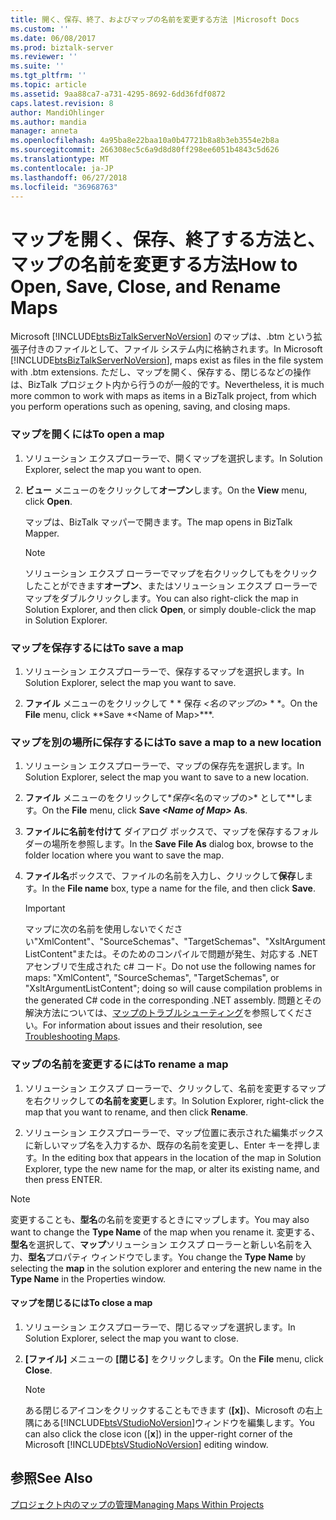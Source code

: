 ```yaml
---
title: 開く、保存、終了、およびマップの名前を変更する方法 |Microsoft Docs
ms.custom: ''
ms.date: 06/08/2017
ms.prod: biztalk-server
ms.reviewer: ''
ms.suite: ''
ms.tgt_pltfrm: ''
ms.topic: article
ms.assetid: 9aa88ca7-a731-4295-8692-6dd36fdf0872
caps.latest.revision: 8
author: MandiOhlinger
ms.author: mandia
manager: anneta
ms.openlocfilehash: 4a95ba8e22baa10a0b47721b8a8b3eb3554e2b8a
ms.sourcegitcommit: 266308ec5c6a9d8d80ff298ee6051b4843c5d626
ms.translationtype: MT
ms.contentlocale: ja-JP
ms.lasthandoff: 06/27/2018
ms.locfileid: "36968763"
---
```

# <a name="how-to-open-save-close-and-rename-maps"></a><span data-ttu-id="6f7d8-102">マップを開く、保存、終了する方法と、マップの名前を変更する方法</span><span class="sxs-lookup"><span data-stu-id="6f7d8-102">How to Open, Save, Close, and Rename Maps</span></span>
<span data-ttu-id="6f7d8-103">Microsoft [!INCLUDE[btsBizTalkServerNoVersion](../includes/btsbiztalkservernoversion-md.md)] のマップは、.btm という拡張子付きのファイルとして、ファイル システム内に格納されます。</span><span class="sxs-lookup"><span data-stu-id="6f7d8-103">In Microsoft [!INCLUDE[btsBizTalkServerNoVersion](../includes/btsbiztalkservernoversion-md.md)], maps exist as files in the file system with .btm extensions.</span></span> <span data-ttu-id="6f7d8-104">ただし、マップを開く、保存する、閉じるなどの操作は、BizTalk プロジェクト内から行うのが一般的です。</span><span class="sxs-lookup"><span data-stu-id="6f7d8-104">Nevertheless, it is much more common to work with maps as items in a BizTalk project, from which you perform operations such as opening, saving, and closing maps.</span></span>  
  
### <a name="to-open-a-map"></a><span data-ttu-id="6f7d8-105">マップを開くには</span><span class="sxs-lookup"><span data-stu-id="6f7d8-105">To open a map</span></span>  
  
1.  <span data-ttu-id="6f7d8-106">ソリューション エクスプローラーで、開くマップを選択します。</span><span class="sxs-lookup"><span data-stu-id="6f7d8-106">In Solution Explorer, select the map you want to open.</span></span>  
  
2.  <span data-ttu-id="6f7d8-107">**ビュー**  メニューのをクリックして**オープン**します。</span><span class="sxs-lookup"><span data-stu-id="6f7d8-107">On the **View** menu, click **Open**.</span></span>  
  
     <span data-ttu-id="6f7d8-108">マップは、BizTalk マッパーで開きます。</span><span class="sxs-lookup"><span data-stu-id="6f7d8-108">The map opens in BizTalk Mapper.</span></span>  
  
    > [!NOTE]
    >  <span data-ttu-id="6f7d8-109">ソリューション エクスプ ローラーでマップを右クリックしてもをクリックしたことができます**オープン**、またはソリューション エクスプ ローラーでマップをダブルクリックします。</span><span class="sxs-lookup"><span data-stu-id="6f7d8-109">You can also right-click the map in Solution Explorer, and then click **Open**, or simply double-click the map in Solution Explorer.</span></span>  
  
### <a name="to-save-a-map"></a><span data-ttu-id="6f7d8-110">マップを保存するには</span><span class="sxs-lookup"><span data-stu-id="6f7d8-110">To save a map</span></span>  
  
1. <span data-ttu-id="6f7d8-111">ソリューション エクスプローラーで、保存するマップを選択します。</span><span class="sxs-lookup"><span data-stu-id="6f7d8-111">In Solution Explorer, select the map you want to save.</span></span>  
  
2. <span data-ttu-id="6f7d8-112">**ファイル** メニューのをクリックして \* \* 保存 *\<名のマップの\>* \* \*。</span><span class="sxs-lookup"><span data-stu-id="6f7d8-112">On the **File** menu, click \*\*Save \*\<Name of Map\>\*\*\*.</span></span>  
  
### <a name="to-save-a-map-to-a-new-location"></a><span data-ttu-id="6f7d8-113">マップを別の場所に保存するには</span><span class="sxs-lookup"><span data-stu-id="6f7d8-113">To save a map to a new location</span></span>  
  
1.  <span data-ttu-id="6f7d8-114">ソリューション エクスプローラーで、マップの保存先を選択します。</span><span class="sxs-lookup"><span data-stu-id="6f7d8-114">In Solution Explorer, select the map you want to save to a new location.</span></span>  
  
2.  <span data-ttu-id="6f7d8-115">**ファイル** メニューのをクリックして\**保存*\<名のマップの\>\* として\*\*します。</span><span class="sxs-lookup"><span data-stu-id="6f7d8-115">On the **File** menu, click **Save *\<Name of Map\>* As**.</span></span>  
  
3.  <span data-ttu-id="6f7d8-116">**ファイルに名前を付けて** ダイアログ ボックスで、マップを保存するフォルダーの場所を参照します。</span><span class="sxs-lookup"><span data-stu-id="6f7d8-116">In the **Save File As** dialog box, browse to the folder location where you want to save the map.</span></span>  
  
4.  <span data-ttu-id="6f7d8-117">**ファイル名**ボックスで、ファイルの名前を入力し、クリックして**保存**します。</span><span class="sxs-lookup"><span data-stu-id="6f7d8-117">In the **File name** box, type a name for the file, and then click **Save**.</span></span>  
  
    > [!IMPORTANT]
    >  <span data-ttu-id="6f7d8-118">マップに次の名前を使用しないでください"XmlContent"、"SourceSchemas"、"TargetSchemas"、"XsltArgumentListContent"または。そのためのコンパイルで問題が発生、対応する .NET アセンブリで生成された c# コード。</span><span class="sxs-lookup"><span data-stu-id="6f7d8-118">Do not use the following names for maps: "XmlContent", "SourceSchemas", "TargetSchemas", or "XsltArgumentListContent"; doing so will cause compilation problems in the generated C# code in the corresponding .NET assembly.</span></span> <span data-ttu-id="6f7d8-119">問題とその解決方法については、[マップのトラブルシューティング](../core/troubleshooting-maps.md)を参照してください。</span><span class="sxs-lookup"><span data-stu-id="6f7d8-119">For information about issues and their resolution, see [Troubleshooting Maps](../core/troubleshooting-maps.md).</span></span>  
  
### <a name="to-rename-a-map"></a><span data-ttu-id="6f7d8-120">マップの名前を変更するには</span><span class="sxs-lookup"><span data-stu-id="6f7d8-120">To rename a map</span></span>  
  
1.  <span data-ttu-id="6f7d8-121">ソリューション エクスプ ローラーで、クリックして、名前を変更するマップを右クリックして**の名前を変更**します。</span><span class="sxs-lookup"><span data-stu-id="6f7d8-121">In Solution Explorer, right-click the map that you want to rename, and then click **Rename**.</span></span>  
  
2.  <span data-ttu-id="6f7d8-122">ソリューション エクスプローラーで、マップ位置に表示された編集ボックスに新しいマップ名を入力するか、既存の名前を変更し、Enter キーを押します。</span><span class="sxs-lookup"><span data-stu-id="6f7d8-122">In the editing box that appears in the location of the map in Solution Explorer, type the new name for the map, or alter its existing name, and then press ENTER.</span></span>  
  
> [!NOTE]
>  <span data-ttu-id="6f7d8-123">変更することも、**型名**の名前を変更するときにマップします。</span><span class="sxs-lookup"><span data-stu-id="6f7d8-123">You may also want to change the **Type Name** of the map when you rename it.</span></span> <span data-ttu-id="6f7d8-124">変更する、**型名**を選択して、**マップ**ソリューション エクスプ ローラーと新しい名前を入力、**型名**プロパティ ウィンドウでします。</span><span class="sxs-lookup"><span data-stu-id="6f7d8-124">You change the **Type Name** by selecting the **map** in the solution explorer and entering the new name in the **Type Name** in the Properties window.</span></span>  
  
#### <a name="to-close-a-map"></a><span data-ttu-id="6f7d8-125">マップを閉じるには</span><span class="sxs-lookup"><span data-stu-id="6f7d8-125">To close a map</span></span>  
  
1. <span data-ttu-id="6f7d8-126">ソリューション エクスプローラーで、閉じるマップを選択します。</span><span class="sxs-lookup"><span data-stu-id="6f7d8-126">In Solution Explorer, select the map you want to close.</span></span>  
  
2. <span data-ttu-id="6f7d8-127">**[ファイル]** メニューの **[閉じる]** をクリックします。</span><span class="sxs-lookup"><span data-stu-id="6f7d8-127">On the **File** menu, click **Close**.</span></span>  
  
   > [!NOTE]
   >  <span data-ttu-id="6f7d8-128">ある閉じるアイコンをクリックすることもできます (**[x]**)、Microsoft の右上隅にある[!INCLUDE[btsVStudioNoVersion](../includes/btsvstudionoversion-md.md)]ウィンドウを編集します。</span><span class="sxs-lookup"><span data-stu-id="6f7d8-128">You can also click the close icon ([**x**]) in the upper-right corner of the Microsoft [!INCLUDE[btsVStudioNoVersion](../includes/btsvstudionoversion-md.md)] editing window.</span></span>  
  
## <a name="see-also"></a><span data-ttu-id="6f7d8-129">参照</span><span class="sxs-lookup"><span data-stu-id="6f7d8-129">See Also</span></span>  
 [<span data-ttu-id="6f7d8-130">プロジェクト内のマップの管理</span><span class="sxs-lookup"><span data-stu-id="6f7d8-130">Managing Maps Within Projects</span></span>](../core/managing-maps-within-projects.md)